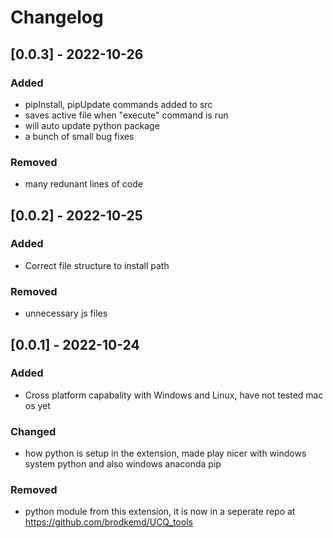 # Changelog
## [0.0.3] - 2022-10-26
### Added
- pipInstall, pipUpdate commands added to src
- saves active file when "execute" command is run
- will auto update python package
- a bunch of small bug fixes
### Removed
- many redunant lines of code

## [0.0.2] - 2022-10-25
### Added
- Correct file structure to install path
### Removed
- unnecessary js files

## [0.0.1] - 2022-10-24
### Added
- Cross platform capabality with Windows and Linux, have not tested mac os yet
### Changed
- how python is setup in the extension, made play nicer with windows system python and also windows anaconda pip
### Removed
- python module from this extension, it is now in a seperate repo at https://github.com/brodkemd/UCQ_tools
